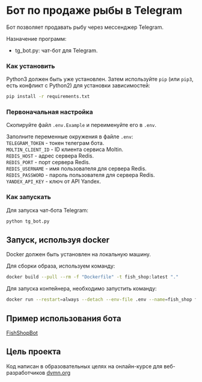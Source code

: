 # Бот по продаже рыбы в Telegram  

Бот позволяет продавать рыбу через мессенджер Telegram.  

Назначение программ:  
- tg_bot.py: чат-бот для Telegram.  

### Как установить

Python3 должен быть уже установлен.
Затем используйте `pip` (или `pip3`, есть конфликт с Python2) для установки зависимостей:
```bash
pip install -r requirements.txt
```

### Первоначальная настройка

Скопируйте файл `.env.Example` и переименуйте его в `.env`.  

Заполните переменные окружения в файле `.env`:  
`TELEGRAM_TOKEN` - токен телеграм бота.  
`MOLTIN_CLIENT_ID` - ID клиента сервиса Moltin.  
`REDIS_HOST` - адрес сервера Redis.  
`REDIS_PORT` - порт сервера Redis.  
`REDIS_USERNAME` - имя пользователя для сервера Redis.  
`REDIS_PASSWORD` - пароль пользователя для сервера Redis.  
`YANDEX_API_KEY` - ключ от API Yandex.  

### Как запускать

Для запуска чат-бота Telegram:  
```bash
python tg_bot.py
```

## Запуск, используя docker  

Docker должен быть установлен на локальную машину.  

Для сборки образа, используем команду:  
```bash
docker build --pull --rm -f "Dockerfile" -t fish_shop:latest "."
```

Для запуска контейнера, необходимо запустить команду:  
```bash
docker run --restart=always --detach --env-file .env --name=fish_shop fish_shop:latest
```

## Пример использования бота

[FishShopBot](https://t.me/FishShop_b10t_bot)

## Цель проекта

Код написан в образовательных целях на онлайн-курсе для веб-разработчиков [dvmn.org](https://dvmn.org/modules/)
